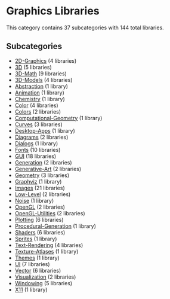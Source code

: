 # Graphics Libraries

This category contains 37 subcategories with 144 total libraries.

## Subcategories

- [2D-Graphics](2D-Graphics.md) (4 libraries)
- [3D](3D.md) (5 libraries)
- [3D-Math](3D-Math.md) (9 libraries)
- [3D-Models](3D-Models.md) (4 libraries)
- [Abstraction](Abstraction.md) (1 library)
- [Animation](Animation.md) (1 library)
- [Chemistry](Chemistry.md) (1 library)
- [Color](Color.md) (4 libraries)
- [Colors](Colors.md) (2 libraries)
- [Computational-Geometry](Computational-Geometry.md) (1 library)
- [Curves](Curves.md) (3 libraries)
- [Desktop-Apps](Desktop-Apps.md) (1 library)
- [Diagrams](Diagrams.md) (2 libraries)
- [Dialogs](Dialogs.md) (1 library)
- [Fonts](Fonts.md) (10 libraries)
- [GUI](GUI.md) (18 libraries)
- [Generation](Generation.md) (2 libraries)
- [Generative-Art](Generative-Art.md) (2 libraries)
- [Geometry](Geometry.md) (3 libraries)
- [Graphviz](Graphviz.md) (1 library)
- [Images](Images.md) (21 libraries)
- [Low-Level](Low-Level.md) (2 libraries)
- [Noise](Noise.md) (1 library)
- [OpenGL](OpenGL.md) (2 libraries)
- [OpenGL-Utilities](OpenGL-Utilities.md) (2 libraries)
- [Plotting](Plotting.md) (6 libraries)
- [Procedural-Generation](Procedural-Generation.md) (1 library)
- [Shaders](Shaders.md) (6 libraries)
- [Sprites](Sprites.md) (1 library)
- [Text-Rendering](Text-Rendering.md) (4 libraries)
- [Texture-Atlases](Texture-Atlases.md) (1 library)
- [Themes](Themes.md) (1 library)
- [UI](UI.md) (7 libraries)
- [Vector](Vector.md) (6 libraries)
- [Visualization](Visualization.md) (2 libraries)
- [Windowing](Windowing.md) (5 libraries)
- [X11](X11.md) (1 library)
